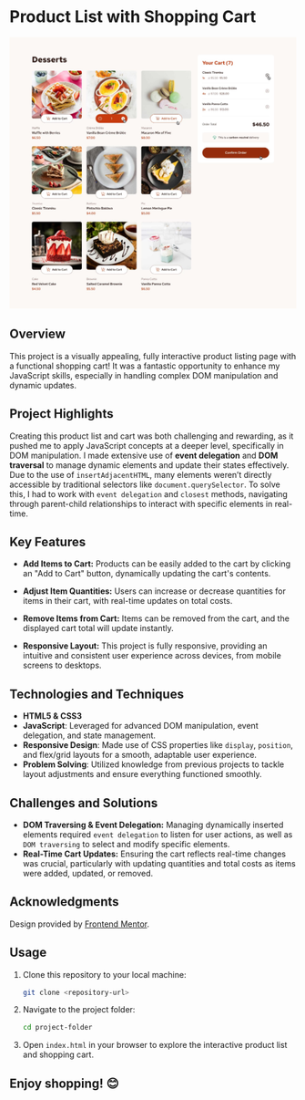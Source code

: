 # Product List with Shopping Cart

![Project Design Preview](./design/active-states.jpg)

## Overview

This project is a visually appealing, fully interactive product listing page with a functional shopping cart! It was a fantastic opportunity to enhance my JavaScript skills, especially in handling complex DOM manipulation and dynamic updates.

## Project Highlights

Creating this product list and cart was both challenging and rewarding, as it pushed me to apply JavaScript concepts at a deeper level, specifically in DOM manipulation. I made extensive use of **event delegation** and **DOM traversal** to manage dynamic elements and update their states effectively. Due to the use of `insertAdjacentHTML`, many elements weren’t directly accessible by traditional selectors like `document.querySelector`. To solve this, I had to work with `event delegation` and `closest` methods, navigating through parent-child relationships to interact with specific elements in real-time.

## Key Features

- **Add Items to Cart:** Products can be easily added to the cart by clicking an "Add to Cart" button, dynamically updating the cart's contents.
  
- **Adjust Item Quantities:** Users can increase or decrease quantities for items in their cart, with real-time updates on total costs.
  
- **Remove Items from Cart:** Items can be removed from the cart, and the displayed cart total will update instantly.

- **Responsive Layout:** This project is fully responsive, providing an intuitive and consistent user experience across devices, from mobile screens to desktops.

## Technologies and Techniques

- **HTML5 & CSS3**
- **JavaScript**: Leveraged for advanced DOM manipulation, event delegation, and state management.
- **Responsive Design**: Made use of CSS properties like `display`, `position`, and flex/grid layouts for a smooth, adaptable user experience.
- **Problem Solving**: Utilized knowledge from previous projects to tackle layout adjustments and ensure everything functioned smoothly.

## Challenges and Solutions

- **DOM Traversing & Event Delegation:** Managing dynamically inserted elements required `event delegation` to listen for user actions, as well as `DOM traversing` to select and modify specific elements.
- **Real-Time Cart Updates:** Ensuring the cart reflects real-time changes was crucial, particularly with updating quantities and total costs as items were added, updated, or removed.
  
## Acknowledgments

Design provided by [Frontend Mentor](https://www.frontendmentor.io/).

## Usage

1. Clone this repository to your local machine:
    ```bash
    git clone <repository-url>
    ```

2. Navigate to the project folder:
    ```bash
    cd project-folder
    ```

3. Open `index.html` in your browser to explore the interactive product list and shopping cart.


## Enjoy shopping! 😊